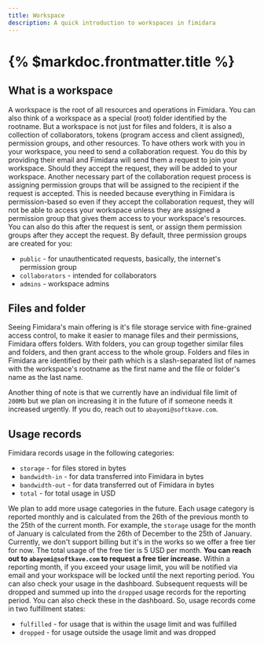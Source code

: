 ```yaml
---
title: Workspace
description: A quick introduction to workspaces in fimidara
---
```


# {% $markdoc.frontmatter.title %}

## What is a workspace

A workspace is the root of all resources and operations in Fimidara. You can also think of a workspace as a special (root) folder identified by the rootname. But a workspace is not just for files and folders, it is also a collection of collaborators, tokens (program access and client assigned), permission groups, and other resources. To have others work with you in your workspace, you need to send a collaboration request. You do this by providing their email and Fimidara will send them a request to join your workspace. Should they accept the request, they will be added to your workspace. Another necessary part of the collaboration request process is assigning permission groups that will be assigned to the recipient if the request is accepted. This is needed because everything in Fimidara is permission-based so even if they accept the collaboration request, they will not be able to access your workspace unless they are assigned a permission group that gives them access to your workspace's resources. You can also do this after the request is sent, or assign them permission groups after they accept the request. By default, three permission groups are created for you:

- `public` - for unauthenticated requests, basically, the internet's permission group
- `collaborators` - intended for collaborators
- `admins` - workspace admins

## Files and folder

Seeing Fimidara's main offering is it's file storage service with fine-grained access control, to make it easier to manage files and their permissions, Fimidara offers folders. With folders, you can group together similar files and folders, and then grant access to the whole group. Folders and files in Fimidara are identified by their path which is a slash-separated list of names with the workspace's rootname as the first name and the file or folder's name as the last name.

Another thing of note is that we currently have an individual file limit of `200Mb` but we plan on increasing it in the future of if someone needs it increased urgently. If you do, reach out to `abayomi@softkave.com`.

## Usage records

Fimidara records usage in the following categories:

- `storage` - for files stored in bytes
- `bandwidth-in` - for data transferred into Fimidara in bytes
- `bandwidth-out` - for data transferred out of Fimidara in bytes
- `total` - for total usage in USD

We plan to add more usage categories in the future. Each usage category is reported monthly and is calculated from the 26th of the previous month to the 25th of the current month. For example, the `storage` usage for the month of January is calculated from the 26th of December to the 25th of January. Currently, we don't support billing but it's in the works so we offer a free tier for now. The total usage of the free tier is 5 USD per month. **You can reach out to `abayomi@softkave.com` to request a free tier increase.** Within a reporting month, if you exceed your usage limit, you will be notified via email and your workspace will be locked until the next reporting period. You can also check your usage in the dashboard. Subsequent requests will be dropped and summed up into the `dropped` usage records for the reporting period. You can also check these in the dashboard. So, usage records come in two fulfillment states:

- `fulfilled` - for usage that is within the usage limit and was fulfilled
- `dropped` - for usage outside the usage limit and was dropped
